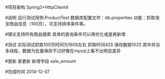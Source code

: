 #项目架构
Spring3+HttpClient4

#说明
运行测试用例:ProductTest
数据库配置文件：db.properties
功能：抓取淘宝商品信息（100页），可支持排序条件等。

#理论支持所有商品搜索
具体的查询条件可以再优化或是再新增

#测试
实际测试抓取100页时间为160S左右 抓取时间42S 保存数据102S
其中并没多线程，数据为批量保存不过好像在mysql上看不出明显差异

#更新 
表更新 新增字段  sale_amount


#完成时间
2014-12-07 